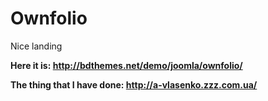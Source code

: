 # Ownfolio
Nice landing

**Here it is: http://bdthemes.net/demo/joomla/ownfolio/**

**The thing that I have done: http://a-vlasenko.zzz.com.ua/**
